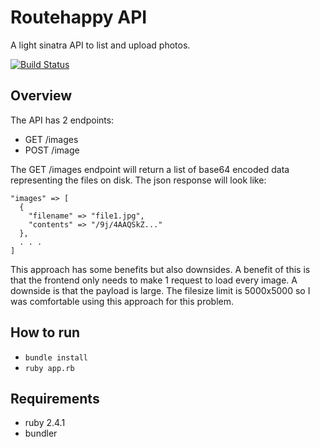 # Routehappy API

A light sinatra API to list and upload photos.

[![Build Status](https://travis-ci.org/smeriwether/routehappy-api.svg?branch=master)](https://travis-ci.org/smeriwether/routehappy-api)

## Overview

The API has 2 endpoints:

* GET /images
* POST /image

The GET /images endpoint will return a list of base64 encoded data representing the files on disk. The json response will look like:
```
"images" => [
  {
    "filename" => "file1.jpg",
    "contents" => "/9j/4AAQSkZ..."
  },
  . . .
]
```

This approach has some benefits but also downsides. A benefit of this is that the frontend only needs to make 1 request to load every image. A downside is that the payload is large. The filesize limit is 5000x5000 so I was comfortable using this approach for this problem.

## How to run

* `bundle install`
* `ruby app.rb`


## Requirements

* ruby 2.4.1
* bundler
